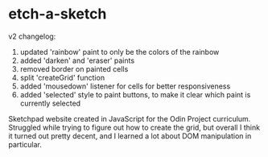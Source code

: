# etch-a-sketch

v2 changelog:
1. updated 'rainbow' paint to only be the colors of the rainbow
2. added 'darken' and 'eraser' paints
3. removed border on painted cells
4. split 'createGrid' function
5. added 'mousedown' listener for cells for better responsiveness
6. added 'selected' style to paint buttons, to make it clear which paint is currently selected

Sketchpad website created in JavaScript for the Odin Project curriculum. Struggled while trying to figure out how to create the grid, but overall I think it turned out pretty decent, and I learned a lot about DOM manipulation in particular.


